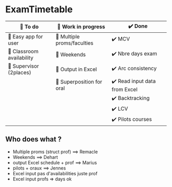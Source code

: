 # ExamTimetable

| :black_square_button: To do | :muscle: Work in progress | :heavy_check_mark: Done | 
| ------ | ------ | ------ | 
| :black_square_button: Easy app for user | :muscle: Multiple proms/faculties | :heavy_check_mark: MCV |
| :black_square_button: Classroom availability | :muscle: Weekends | :heavy_check_mark: Nbre days exam |
| :black_square_button: Supervisor (2places) | :muscle: Output in Excel | :heavy_check_mark: Arc consistency |
|  | :muscle: Superposition for oral |  :heavy_check_mark: Read input data from Excel |
|  | | :heavy_check_mark: Backtracking  |
|  | | :heavy_check_mark: LCV | 
|  | |  :heavy_check_mark: Pilots courses|


## Who does what ?

- Multiple proms (struct prof) ==> Remacle
- Weekends ==> Dehart
- output Excel schedule + prof ==> Marius
- pilots + oraux ==> Jennes
- Excel input pas d'availabilities juste prof
- Excel input profs => days ok

